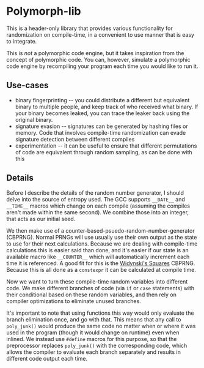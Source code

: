 # Polymorph-lib

This is a header-only library that provides various functionality for randomization on compile-time, in a convenient to use manner that is easy to integrate.

This is *not* a polymorphic code engine, but it takes inspiration from the concept of polymorphic code. You can, however, simulate a polymorphic code engine by recompiling your program each time you would like to run it.

## Use-cases

* binary fingerprinting -- you could distribute a different but equivalent binary to multiple people, and keep track of who received what binary. If your binary becomes leaked, you can trace the leaker back using the original binary.
* signature evasion -- signatures can be generated by hashing files or memory. Code that involves compile-time randomization can evade signature detection between different compiles
* experimentation -- it can be useful to ensure that different permutations of code are equivalent through random sampling, as can be done with this

## Details

Before I describe the details of the random number generator, I should delve into the source of entropy used. The GCC supports `__DATE__` and `__TIME__` macros which change on each compile (assuming the compiles aren't made within the same second). We combine those into an integer, that acts as our initial seed.

We then make use of a counter-based-psuedo-random-number-generator (CBPRNG). Normal PRNGs will use usually use their own output as the state to use for their next calculations. Because we are dealing with compile-time calculations this is easier said than done, and it's easier if our state is an available macro like `__COUNTER__` which will automatically increment each time it is referenced. A good fit for this is the [Widynski's Squares](https://arxiv.org/abs/2004.06278) CBPRNG. Because this is all done as a `constexpr` it can be calculated at compile time.

Now we want to turn these compile-time random variables into different code. We make different branches of code (via `if` or `case` statements) with their conditional based on these random variables, and then rely on compiler optimizations to eliminate unused branches.

It's important to note that using functions this way would only evaluate the branch elimination once, and go with that. This means that any call to `poly_junk()` would produce the same code no matter when or where it was used in the program (though it would change on runtime) even when inlined. We instead use `#define` macros for this purpose, so that the preprocessor replaces `poly_junk()` with the corresponding code, which allows the compiler to evaluate each branch separately and results in different code output each time.